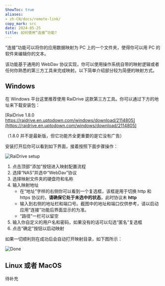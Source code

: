 ```yaml
---
ShowToc: true
aliases:
- zh-CN/docs/remote-link/
copy_mark: src
date: 2024-05-25
title: 如何使用“连接”功能?
---
```


“连接”功能可以将你的应用数据映射为 PC 上的一个文件夹，使得你可以用 PC 的软件来编辑你的文本。

该功能基于通用的 WebDav 协议实现，你可以使用操作系统自带的映射逻辑或者任何你熟悉的第三方工具来完成映射。以下简单介绍部分较为简便的映射方式。

## Windows

在 Windows 平台这里推荐使用 RaiDrive 这款第三方工具。你可以通过下方的地址来下载安装包：

[RaiDrive 1.8.0 https://raidrive.en.uptodown.com/windows/download/2114805](https://raidrive.en.uptodown.com/windows/download/2114805)

（1.8.0 并不是最新版，但它功能齐全更重要的是它没有广告）

安装打开后你可以看到如下界面，接着按照下面步骤操作：

![RaiDrive setup](/img/add_drive.zh-CN.webp)

1. 点击顶部“添加”按钮进入映射配置流程
2. 选择“NAS”并选中“WebDav”协议
3. 选择映射文件夹的硬盘符和名称
4. 输入映射地址
    - 在“地址”字样的右侧你可以看到一个复选框，该框是用于切换 http 和 https 协议的，**请确保它处于未选中的状态**，此时协议未 **http**
    - 输入到右侧的地址栏和端口号。截图中的地址和端口仅供参考，请以启动应用“连接”功能后界面显示的为准。
    - “路径”一栏可以留空
5. 输入你自定义的用户名和密码，如果没有的话可以勾选“匿名”复选框
6. 点击“确定”按钮以启动映射

如果一切顺利则在成功后会自动打开映射目录，如下图所示：

![Done](/img/done.zh-CN.webp)

## Linux 或者 MacOS

待补充
